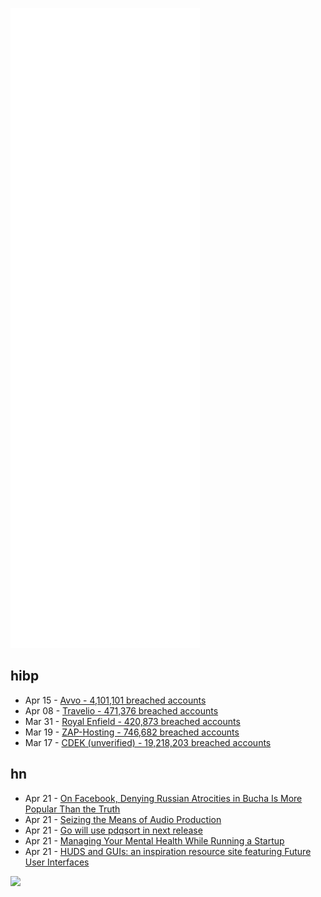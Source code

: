![Metrics](https://raw.githubusercontent.com/phixion/phixion/master/metrics.svg)

## hibp

<!--
for https://github.com/phixion/phixion/blob/main/.github/workflows/feeds.yml
-->
<!--START_SECTION:haveibeenpwnd-->
- Apr 15 - [Avvo - 4,101,101 breached accounts](https://haveibeenpwned.com/PwnedWebsites#Avvo)
- Apr 08 - [Travelio - 471,376 breached accounts](https://haveibeenpwned.com/PwnedWebsites#Travelio)
- Mar 31 - [Royal Enfield - 420,873 breached accounts](https://haveibeenpwned.com/PwnedWebsites#RoyalEnfield)
- Mar 19 - [ZAP-Hosting - 746,682 breached accounts](https://haveibeenpwned.com/PwnedWebsites#ZAPHosting)
- Mar 17 - [CDEK (unverified) - 19,218,203 breached accounts](https://haveibeenpwned.com/PwnedWebsites#CDEK)
<!--END_SECTION:haveibeenpwnd-->

## hn

<!--
for https://github.com/phixion/phixion/blob/main/.github/workflows/feeds.yml
-->
<!--START_SECTION:hn-->
- Apr 21 - [On Facebook, Denying Russian Atrocities in Bucha Is More Popular Than the Truth](https://www.isdglobal.org/digital_dispatches/on-facebook-content-denying-russian-atrocities-in-bucha-is-more-popular-than-the-truth/)
- Apr 21 - [Seizing the Means of Audio Production](https://www.laphamsquarterly.org/roundtable/seizing-means-audio-production)
- Apr 21 - [Go will use pdqsort in next release](https://github.com/golang/go/commit/72e77a7f41bbf45d466119444307fd3ae996e257)
- Apr 21 - [Managing Your Mental Health While Running a Startup](https://future.a16z.com/managing-your-mental-health-while-running-a-startup/)
- Apr 21 - [HUDS and GUIs: an inspiration resource site featuring Future User Interfaces](https://www.hudsandguis.com)
<!--END_SECTION:hn-->

<!--
for https://yhype.me
-->
![](https://hit.yhype.me/github/profile?user_id=13013670)
